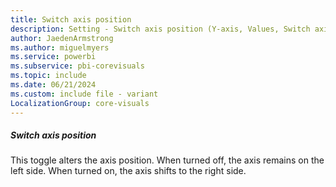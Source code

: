 ```yaml
---
title: Switch axis position
description: Setting - Switch axis position (Y-axis, Values, Switch axis position)
author: JaedenArmstrong
ms.author: miguelmyers
ms.service: powerbi
ms.subservice: pbi-corevisuals
ms.topic: include
ms.date: 06/21/2024
ms.custom: include file - variant
LocalizationGroup: core-visuals
---
```

##### Switch axis position

This toggle alters the axis position. When turned off, the axis remains on the left side. When turned on, the axis shifts to the right side.
